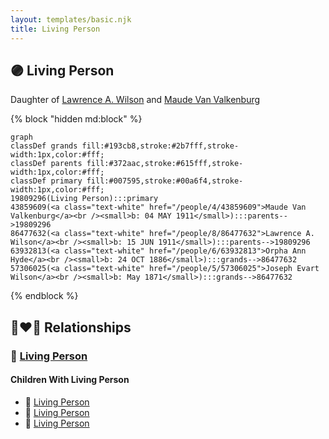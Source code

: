 ```yaml
---
layout: templates/basic.njk
title: Living Person
---
```

## 🟣 Living Person

Daughter of [Lawrence A. Wilson](/people/8/86477632) and [Maude Van Valkenburg](/people/4/43859609)

{% block "hidden md:block" %}
```mermaid
graph
classDef grands fill:#193cb8,stroke:#2b7fff,stroke-width:1px,color:#fff;
classDef parents fill:#372aac,stroke:#615fff,stroke-width:1px,color:#fff;
classDef primary fill:#007595,stroke:#00a6f4,stroke-width:1px,color:#fff;
19809296(Living Person):::primary
43859609(<a class="text-white" href="/people/4/43859609">Maude Van Valkenburg</a><br /><small>b: 04 MAY 1911</small>):::parents-->19809296
86477632(<a class="text-white" href="/people/8/86477632">Lawrence A. Wilson</a><br /><small>b: 15 JUN 1911</small>):::parents-->19809296
63932813(<a class="text-white" href="/people/6/63932813">Orpha Ann Hyde</a><br /><small>b: 24 OCT 1886</small>):::grands-->86477632
57306025(<a class="text-white" href="/people/5/57306025">Joseph Evart Wilson</a><br /><small>b: May 1871</small>):::grands-->86477632
```
{% endblock %}

## 👩‍❤️‍👨 Relationships

### 🔵 [Living Person](/people/4/40788780)

#### Children With Living Person
* 🔵 [Living Person](/people/6/67661860)
* 🔵 [Living Person](/people/7/7835978)
* 🔵 [Living Person](/people/3/37402154)